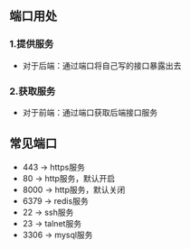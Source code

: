 ## 端口用处
### 1.提供服务
* 对于后端：通过端口将自己写的接口暴露出去
### 2.获取服务
* 对于前端：通过端口获取后端接口服务
## 常见端口
* 443 -> https服务
* 80 -> http服务，默认开启
* 8000 -> http服务，默认关闭
* 6379 -> redis服务
* 22 -> ssh服务
* 23 -> talnet服务
* 3306 -> mysql服务